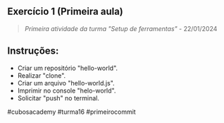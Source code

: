 ## Exercício 1 (Primeira aula)
> *Primeira atividade da turma "Setup de ferramentas"* - 22/01/2024
## Instruções:
- Criar um repositório "hello-world". 
- Realizar "clone".
- Criar um arquivo "hello-world.js".
- Imprimir no console "helo-world".
- Solicitar "push" no terminal.

#cubosacademy #turma16 #primeirocommit